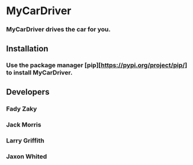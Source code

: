 # MyCarDriver
### MyCarDriver drives the car for you.
## Installation
### Use the package manager [pip][https://pypi.org/project/pip/] to install MyCarDriver.
## Developers
### Fady Zaky
### Jack Morris
### Larry Griffith
### Jaxon Whited

